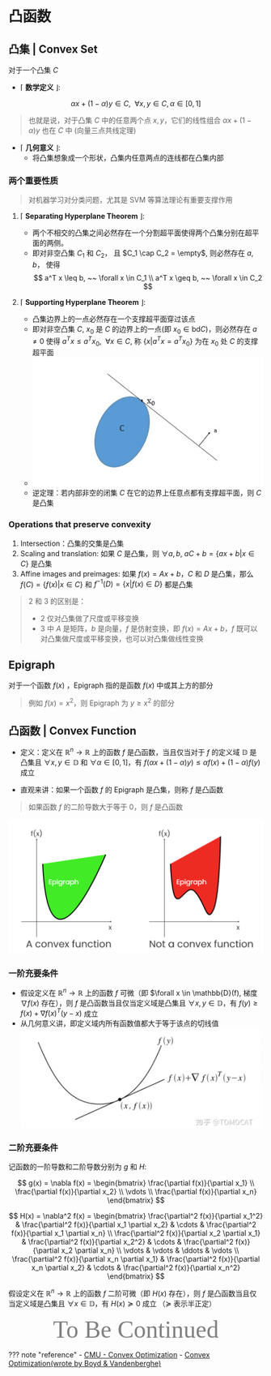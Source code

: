 # 凸函数

## 凸集 | Convex Set

对于一个凸集 $C$ 

- $\lceil$ **数学定义** $\rfloor$: 

$$
\alpha x + (1 - \alpha) y \in C, ~~ \forall x, y \in C, \alpha \in [0, 1]
$$

> 也就是说，对于凸集 $C$ 中的任意两个点 $x, y$，它们的线性组合 $\alpha x + (1 - \alpha) y$ 也在 $C$ 中 (向量三点共线定理)

- $\lceil$ **几何意义** $\rfloor$: 
    - 将凸集想象成一个形状，凸集内任意两点的连线都在凸集内部

### 两个重要性质

> 对机器学习对分类问题，尤其是 SVM 等算法理论有重要支撑作用

1. $\lceil$ **Separating Hyperplane Theorem** $\rfloor$:
   
    - 两个不相交的凸集之间必然存在一个分割超平面使得两个凸集分别在超平面的两侧。
    - 即对非空凸集 $C_1$ 和 $C_2$， 且 $C_1 \cap C_2 = \empty$, 则必然存在 $a, b$， 使得
     $$
     a^T x \leq b, ~~ \forall x \in C_1 \\
     a^T x \geq b, ~~ \forall x \in C_2
     $$

2. $\lceil$ **Supporting Hyperplane Theorem** $\rfloor$:
   
   - 凸集边界上的一点必然存在一个支撑超平面穿过该点
   - 即对非空凸集 $C$, $x_0$ 是 $C$ 的边界上的一点(即 $x_0 \in \text{bd}C$)，则必然存在 $a \ne 0$ 使得 $a^T x \leq a^T x_0, ~~ \forall x \in C$, 称 $\{x | a^Tx = a^Tx_0 \}$ 为在 $x_0$ 处 $C$ 的支撑超平面
   - ![](../../Images/2023-11-14-16-46-52.png)
   - 逆定理：若内部非空的闭集 $C$ 在它的边界上任意点都有支撑超平面，则 $C$ 是凸集

### Operations that preserve convexity

1. Intersection：凸集的交集是凸集
2. Scaling and translation: 如果 $C$ 是凸集，则 $\forall a, b$, $aC + b = \{ax + b | x \in C \}$ 是凸集
3. Affine images and preimages: 如果 $f(x) = Ax + b$，$C$ 和 $D$ 是凸集，那么 $f(C) = \{f(x) | x \in C \}$ 和 $f^{-1}(D) = \{x | f(x) \in D \}$ 都是凸集

> 2 和 3 的区别是：
> 
> - 2 仅对凸集做了尺度或平移变换
> - 3 中 $A$ 是矩阵，$b$ 是向量，$f$ 是仿射变换，即 $f(x) = Ax + b$，$f$ 既可以对凸集做尺度或平移变换，也可以对凸集做线性变换

## Epigraph

对于一个函数 $f(x)$ ，Epigraph 指的是函数 $f(x)$ 中或其上方的部分

> 例如 $f(x) = x^2$，则 Epigraph 为 $y \geq x^2$ 的部分

## 凸函数 | Convex Function

- 定义：定义在 $\mathbb{R}^n \rightarrow \mathbb{R}$ 上的函数 $f$ 是凸函数，当且仅当对于 $f$ 的定义域 $\mathbb{D}$ 是凸集且 $\forall x, y \in \mathbb{D}$ 和 $\forall \alpha \in [0, 1]$，有 $f(\alpha x + (1 - \alpha) y) \leq \alpha f(x) + (1 - \alpha) f(y)$ 成立

- 直观来讲：如果一个函数 $f$ 的 Epigraph 是凸集，则称 $f$ 是凸函数

> 如果函数 $f$ 的二阶导数大于等于 0，则 $f$ 是凸函数

![](../../Images/2023-11-15-18-26-58.png)

### 一阶充要条件

- 假设定义在 $\mathbb{R}^n \rightarrow \mathbb{R}$ 上的函数 $f$ 可微（即 $\forall x \in \mathbb{D}(f), 梯度 $\nabla f(x)$ 存在），则 $f$ 是凸函数当且仅当定义域是凸集且 $\forall x, y \in \mathbb{D}$，有 $f(y) \geq f(x) + \nabla f(x)^T (y - x)$ 成立
- 从几何意义讲，即定义域内所有函数值都大于等于该点的切线值<br>![](../../Images/2023-11-15-20-02-00.png)

### 二阶充要条件

记函数的一阶导数和二阶导数分别为 $g$ 和 $H$:

$$
g(x) = \nabla f(x) = 
\begin{bmatrix}
\frac{\partial f(x)}{\partial x_1} \\
\frac{\partial f(x)}{\partial x_2} \\
\vdots \\
\frac{\partial f(x)}{\partial x_n}
\end{bmatrix}
$$

$$
H(x) = \nabla^2 f(x) =
\begin{bmatrix}
\frac{\partial^2 f(x)}{\partial x_1^2} & \frac{\partial^2 f(x)}{\partial x_1 \partial x_2} & \cdots & \frac{\partial^2 f(x)}{\partial x_1 \partial x_n} \\
\frac{\partial^2 f(x)}{\partial x_2 \partial x_1} & \frac{\partial^2 f(x)}{\partial x_2^2} & \cdots & \frac{\partial^2 f(x)}{\partial x_2 \partial x_n} \\
\vdots & \vdots & \ddots & \vdots \\
\frac{\partial^2 f(x)}{\partial x_n \partial x_1} & \frac{\partial^2 f(x)}{\partial x_n \partial x_2} & \cdots & \frac{\partial^2 f(x)}{\partial x_n^2}
\end{bmatrix}
$$

假设定义在 $\mathbb{R}^n \rightarrow \mathbb{R}$ 上的函数 $f$ 二阶可微（即 $H(x)$ 存在），则 $f$ 是凸函数当且仅当定义域是凸集且 $\forall x \in \mathbb{D}$，有 $H(x) \succeq 0$ 成立 （$\succeq$ 表示半正定）


<center><font face="JetBrains Mono" color=grey size=18>To Be Continued</font></center>

??? note "reference"
    - [CMU - Convex Optimization](https://www.stat.cmu.edu/~ryantibs/convexopt/)
    - [Convex Optimization(wrote by Boyd & Vandenberghe)](https://web.stanford.edu/~boyd/cvxbook/bv_cvxbook.pdf)